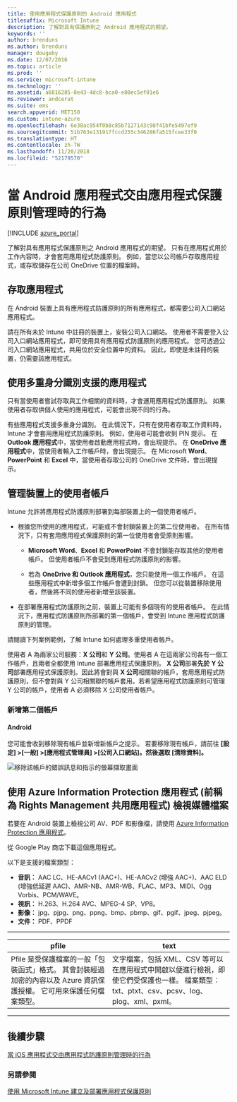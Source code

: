 ```yaml
---
title: 使用應用程式保護原則的 Android 應用程式
titlesuffix: Microsoft Intune
description: 了解對具有保護原則之 Android 應用程式的期望。
keywords: ''
author: brenduns
ms.author: brenduns
manager: dougeby
ms.date: 12/07/2016
ms.topic: article
ms.prod: ''
ms.service: microsoft-intune
ms.technology: ''
ms.assetid: a6816285-8e43-4dc8-bca0-e80ec5ef01e6
ms.reviewer: andcerat
ms.suite: ems
search.appverid: MET150
ms.custom: intune-azure
ms.openlocfilehash: 6e38ac954f0b8c85b7127143c98f41bfe5497ef9
ms.sourcegitcommit: 51b763e131917fccd255c346286fa515fcee33f0
ms.translationtype: HT
ms.contentlocale: zh-TW
ms.lasthandoff: 11/20/2018
ms.locfileid: "52179570"
---
```

# <a name="what-to-expect-when-your-android-app-is-managed-by-app-protection-policies"></a>當 Android 應用程式交由應用程式保護原則管理時的行為 

[!INCLUDE [azure_portal](./includes/azure_portal.md)]

了解對具有應用程式保護原則之 Android 應用程式的期望。 只有在應用程式用於工作內容時，才會套用應用程式防護原則。 例如，當您以公司帳戶存取應用程式，或存取儲存在公司 OneDrive 位置的檔案時。
##  <a name="accessing-apps"></a>存取應用程式

在 Android 裝置上具有應用程式防護原則的所有應用程式，都需要公司入口網站應用程式。

請在所有未於 Intune 中註冊的裝置上，安裝公司入口網站。 使用者不需要登入公司入口網站應用程式，即可使用具有應用程式防護原則的應用程式。
您可透過公司入口網站應用程式，共用位於安全位置中的資料。 因此，即使是未註冊的裝置，仍需要該應用程式。


##  <a name="using-apps-with-multi-identity-support"></a>使用多重身分識別支援的應用程式

只有當使用者嘗試存取與工作相關的資料時，才會運用應用程式防護原則。  如果使用者存取供個人使用的應用程式，可能會出現不同的行為。

有些應用程式支援多重身分識別。 在此情況下，只有在使用者存取工作資料時，Intune 才會套用應用程式防護原則。  例如，使用者可能會收到 PIN 提示。  在 **Outlook 應用程式**中，當使用者啟動應用程式時，會出現提示。 在 **OneDrive 應用程式**中，當使用者輸入工作帳戶時，會出現提示。  在 Microsoft **Word**、**PowerPoint** 和 **Excel** 中，當使用者存取公司的 OneDrive 文件時，會出現提示。
##  <a name="managing-user-accounts-on-the-device"></a>管理裝置上的使用者帳戶

Intune 允許將應用程式防護原則部署到每部裝置上的一個使用者帳戶。

* 根據您所使用的應用程式，可能或不會封鎖裝置上的第二位使用者。 在所有情況下，只有套用應用程式保護原則的第一位使用者會受原則影響。

  * **Microsoft Word**、**Excel** 和 **PowerPoint** 不會封鎖能存取其他的使用者帳戶。 但使用者帳戶不會受到應用程式防護原則的影響。

  * 若為 **OneDrive 和 Outlook 應用程式**，您只能使用一個工作帳戶。  在這些應用程式中新增多個工作帳戶會遭到封鎖。  但您可以從裝置移除使用者，然後將不同的使用者新增至該裝置。


* 在部署應用程式防護原則之前，裝置上可能有多個現有的使用者帳戶。 在此情況下，應用程式防護原則所部署的第一個帳戶，會受到 Intune 應用程式防護原則的管理。


請閱讀下列案例範例，了解 Intune 如何處理多重使用者帳戶。

使用者 A 為兩家公司服務：**X 公司**和 **Y 公司**。使用者 A 在這兩家公司各有一個工作帳戶，且兩者全都使用 Intune 部署應用程式保護原則。 **X 公司**部署**先於** **Y 公司**部署應用程式保護原則。因此將會對與 **X 公司**相關聯的帳戶，套用應用程式防護原則，但不會對與 Y 公司相關聯的帳戶套用。若希望應用程式防護原則可管理 Y 公司的帳戶，使用者 A 必須移除 X 公司使用者帳戶。
### <a name="adding-a-second-account"></a>新增第二個帳戶
####  <a name="android"></a>Android
您可能會收到移除現有帳戶並新增新帳戶之提示。  若要移除現有帳戶，請前往 **[設定] &gt;[一般] &gt;[應用程式管理員] &gt;[公司入口網站]。然後選取 [清除資料]。**

![移除該帳戶的錯誤訊息和指示的螢幕擷取畫面](./media/android-switch-user.png)

##  <a name="viewing-media-files-with-the-azure-information-protection-app-previously-known-as-rights-management-sharing-app"></a>使用 Azure Information Protection 應用程式 (前稱為 Rights Management 共用應用程式) 檢視媒體檔案
若要在 Android 裝置上檢視公司 AV、PDF 和影像檔，請使用 [Azure Information Protection 應用程式](https://play.google.com/store/apps/details?id=com.microsoft.ipviewer)。

從 Google Play 商店下載這個應用程式。  

以下是支援的檔案類型：

* **音訊︰** AAC LC、HE-AACv1 (AAC+)、HE-AACv2 (增強 AAC+)、AAC ELD (增強低延遲 AAC)、AMR-NB、AMR-WB、FLAC、MP3、MIDI、Ogg Vorbis、PCM/WAVE。
* **視訊︰** H.263、H.264 AVC、MPEG-4 SP、VP8。
* **影像︰** jpg、pjpg、png、ppng、bmp、pbmp、gif、pgif、jpeg、pjpeg。
* **文件：** PDF、PPDF

------------

|                                                                                 <strong>pfile</strong>                                                                                 |                                                                      <strong>text</strong>                                                                      |
|----------------------------------------------------------------------------------------------------------------------------------------------------------------------------------------|-----------------------------------------------------------------------------------------------------------------------------------------------------------------|
| Pfile 是受保護檔案的一般「包裝函式」格式。 其會封裝經過加密的內容以及 Azure 資訊保護授權。 它可用來保護任何檔案類型。 | 文字檔案，包括 XML、CSV 等可以在應用程式中開啟以便進行檢視，即使它們受保護也一樣。 檔案類型︰txt、ptxt、csv、pcsv、log、plog、xml、pxml。 |

---------------
## <a name="next-steps"></a>後續步驟
[當 iOS 應用程式交由應用程式防護原則管理時的行為](app-protection-enabled-apps-ios.md)

### <a name="see-also"></a>另請參閱
[使用 Microsoft Intune 建立及部署應用程式保護原則](app-protection-policies.md)
